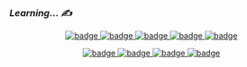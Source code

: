 

### _**Learning... ✍️**_
<div align="center">


[![badge](https://img.shields.io/badge/TypeScript-000000?style=for-the-badge&logo=typescript&)
![badge](https://img.shields.io/badge/Express-000000?style=for-the-badge&logo=express&)
![badge](https://img.shields.io/badge/React-000000?style=for-the-badge&logo=react&)
![badge](https://img.shields.io/badge/Node.js-000000?style=for-the-badge&logo=node.js&logoColor=FFFFFF)
![badge](https://img.shields.io/badge/Next.js-000000?style=for-the-badge&logo=Next.js&)](https://github.com/epicblues)

[
![badge](https://img.shields.io/badge/Spring-000000?style=for-the-badge&logo=spring&)
![badge](https://img.shields.io/badge/Docker-000000?style=for-the-badge&logo=docker&)
![badge](https://img.shields.io/badge/MongoDB-000000?style=for-the-badge&logo=mongodb&logoColor=green)
![badge](https://img.shields.io/badge/Mysql-000000?style=for-the-badge&logo=mysql&)](https://github.com/epicblues)

</div>

